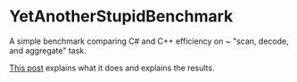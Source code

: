 # YetAnotherStupidBenchmark

A simple benchmark comparing C# and C++ efficiency on ~ "scan, decode, and aggregate" task.

[This post](https://itnext.io/geting-4x-speedup-with-net-core-3-0-simd-intrinsics-5c9c31c47991)
explains what it does and explains the results.
